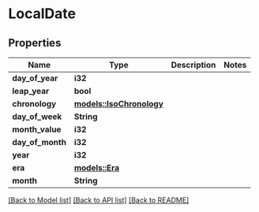 # LocalDate

## Properties

Name | Type | Description | Notes
------------ | ------------- | ------------- | -------------
**day_of_year** | **i32** |  | 
**leap_year** | **bool** |  | 
**chronology** | [**models::IsoChronology**](IsoChronology.md) |  | 
**day_of_week** | **String** |  | 
**month_value** | **i32** |  | 
**day_of_month** | **i32** |  | 
**year** | **i32** |  | 
**era** | [**models::Era**](Era.md) |  | 
**month** | **String** |  | 

[[Back to Model list]](../README.md#documentation-for-models) [[Back to API list]](../README.md#documentation-for-api-endpoints) [[Back to README]](../README.md)


